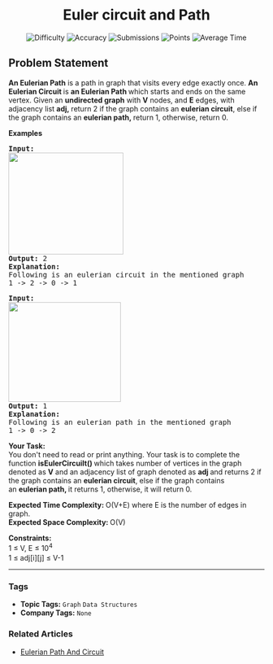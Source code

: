 <h1 align="center">Euler circuit and Path</h1>

<p align="center">
  <img alt="Difficulty" title="Difficulty" src="https://custom-icon-badges.demolab.com/badge/Difficulty: Medium-1F222E?style=for-the-badge&logoColor=white&logo=fire"/>
  <img alt="Accuracy" title="Accuracy" src="https://custom-icon-badges.demolab.com/badge/Accuracy: 50.89%25-1F222E?style=for-the-badge&logoColor=white&logo=target"/>
  <img alt="Submissions" title="Submissions" src="https://custom-icon-badges.demolab.com/badge/Submissions: 41K+-1F222E?style=for-the-badge&logoColor=white&logo=repo"/>
  <img alt="Points" title="Points" src="https://custom-icon-badges.demolab.com/badge/Points: 4-1F222E?style=for-the-badge&logoColor=white&logo=award"/>
  <img alt="Average Time" title="Average Time" src="https://custom-icon-badges.demolab.com/badge/Average%20Time: 25m-1F222E?style=for-the-badge&logoColor=white&logo=clock"/>
</p>

## Problem Statement

<b>An Eulerian Path</b> is a path in graph that visits every edge exactly once. <b>An Eulerian Circuit </b>is <b>an Eulerian Path </b>which starts and ends on the same vertex. Given an <b>undirected graph</b> with <b>V</b> nodes, and <b>E</b> edges, with adjacency list <b>adj, </b>return 2 if the graph contains an <b>eulerian circuit</b>, else if the graph contains an <b>eulerian path, </b>return 1, otherwise, return 0.

<b>Examples</b>

<pre><b>Input: 
</b><img src="https://media.geeksforgeeks.org/img-practice/prod/addEditProblem/700537/Web/Other/blobid0_1745469108.jpg" alt="" title="" width="226" height="200"/><br><b>Output: </b>2
<b>Explanation: <br></b>Following is an eulerian circuit in the mentioned graph<b><br></b>1 -> 2 -> 0 -> 1</pre>

<pre><b>Input: </b><br><img src="https://media.geeksforgeeks.org/img-practice/prod/addEditProblem/700537/Web/Other/blobid4_1745469310.jpg" alt="" title="" width="221" height="196"/><br><b>Output: </b>1
<b>Explanation: <br></b>Following is an eulerian path in the mentioned graph<br>1 -> 0 -> 2</pre>

<b>Your Task:</b><br>You don't need to read or print anything. Your task is to complete the function <b>isEulerCircuilt() </b>which takes number of vertices in the graph denoted as <b>V</b> and an adjacency list of graph denoted as <b>adj </b>and returns 2 if the graph contains an <b>eulerian circuit</b>, else if the graph contains an <b>eulerian path, </b>it returns 1, otherwise, it will return 0.

<b>Expected Time Complexity: </b>O(V+E) where E is the number of edges in graph.<br><b>Expected Space Complexity: </b>O(V)

<b>Constraints:</b><br>1 ≤ V, E ≤ 10<sup>4<br></sup>1 ≤ adj[i][j] ≤ V-1<sup><br></sup>


<hr>

### Tags
- **Topic Tags:** `Graph` `Data Structures`
- **Company Tags:** `None`

### Related Articles
- [Eulerian Path And Circuit](https://www.geeksforgeeks.org/eulerian-path-and-circuit/)

